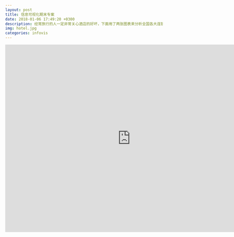 ```yaml
---
layout: post
title: 信息可视化期末专案
date: 2018-01-06 17:49:20 +0300
description: 经常旅行的人一定非常关心酒店的好坏，下面用了两张图表来分析全国各大连锁酒店的评分
img: hotel.jpg
categories: infovis
---
```


<iframe src="https://public.tableau.com/views/_17865/sheet10?:embed=y&:display_count=yes&publish=yes&publish=yes/Dashboard1?:showVizHome=no&:embed=true" height="600px" width="800px" scrolling="no" frameborder="0"></iframe>